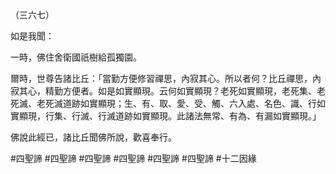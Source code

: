 （三六七）

如是我聞：

一時，佛住舍衛國祇樹給孤獨園。

爾時，世尊告諸比丘：「當勤方便修習禪思，內寂其心。所以者何？比丘禪思，內寂其心，精勤方便者。如是如實顯現。云何如實顯現？老死如實顯現，老死集、老死滅、老死滅道跡如實顯現；生、有、取、愛、受、觸、六入處、名色、識、行如實顯現，行集、行滅、行滅道跡如實顯現。此諸法無常、有為、有漏如實顯現。」

佛說此經已，諸比丘聞佛所說，歡喜奉行。



#四聖諦
#四聖諦
#四聖諦
#四聖諦
#四聖諦
#四聖諦
#十二因緣
